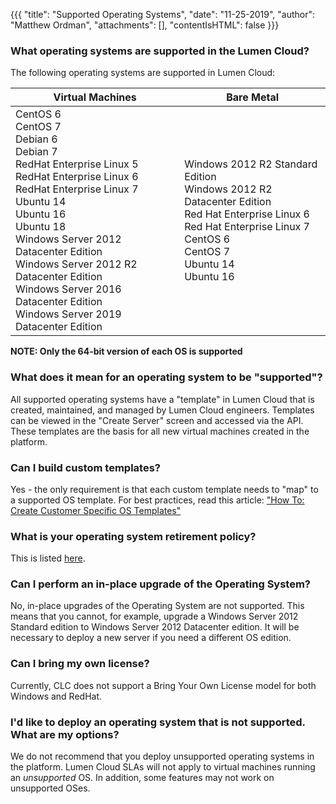 {{{
  "title": "Supported Operating Systems",
  "date": "11-25-2019",
  "author": "Matthew Ordman",
  "attachments": [],
  "contentIsHTML": false
}}}

### What operating systems are supported in the Lumen Cloud?

The following operating systems are supported in Lumen Cloud:

Virtual Machines|Bare Metal
----------------|----------
CentOS 6<br>CentOS 7<br>Debian 6<br>Debian 7<br>RedHat Enterprise Linux 5<br>RedHat Enterprise Linux 6<br>RedHat Enterprise Linux 7<br>Ubuntu 14<br>Ubuntu 16<br>Ubuntu 18<br>Windows Server 2012 Datacenter Edition<br>Windows Server 2012 R2 Datacenter Edition<br>Windows Server 2016 Datacenter Edition<br>Windows Server 2019 Datacenter Edition|Windows 2012 R2 Standard Edition<br>Windows 2012 R2 Datacenter Edition<br>Red Hat Enterprise Linux 6<br>Red Hat Enterprise Linux 7<br>CentOS 6<br>CentOS 7<br>Ubuntu 14<br>Ubuntu 16

**NOTE: Only the 64-bit version of each OS is supported**

### What does it mean for an operating system to be "supported"?

All supported operating systems have a "template" in Lumen Cloud that is created, maintained, and managed by Lumen Cloud engineers. Templates can be viewed in the "Create Server" screen and accessed via the API. These templates are the basis for all new virtual machines created in the platform.

### Can I build custom templates?

Yes - the only requirement is that each custom template needs to "map" to a supported OS template. For best practices, read this article: ["How To: Create Customer Specific OS Templates"](../Servers/how-to-create-customer-specific-os-templates.md)

### What is your operating system retirement policy?

This is listed [here](../Servers/operating-system-template-retirement-policy.md).

### Can I perform an in-place upgrade of the Operating System?

No, in-place upgrades of the Operating System are not supported.  This means that you cannot, for example, upgrade a Windows Server 2012 Standard edition to Windows Server 2012 Datacenter edition.  It will be necessary to deploy a new server if you need a different OS edition.

### Can I bring my own license?

Currently, CLC does not support a Bring Your Own License model for both Windows and RedHat.

### I'd like to deploy an operating system that is not supported. What are my options?

We do not recommend that you deploy unsupported operating systems in the platform. Lumen Cloud SLAs will not apply to virtual machines running an *unsupported* OS. In addition, some features may not work on unsupported OSes.

